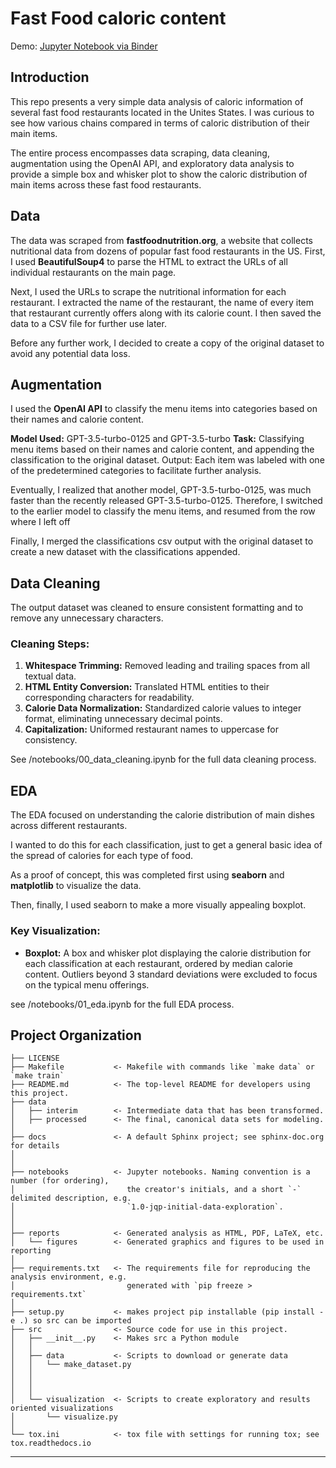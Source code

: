 Fast Food caloric content 
==============================

Demo: [Jupyter Notebook via Binder](https://mybinder.org/v2/gh/zachpinto/fast-food-nutrition/master?labpath=notebooks%2F02_report.ipynb)

## Introduction
This repo presents a very simple data analysis of caloric information of several fast food restaurants located in the Unites States. I was curious to see how various chains compared in terms of caloric distribution of their main items. 

The entire process encompasses data scraping, data cleaning, augmentation using the OpenAI API, and exploratory data analysis to provide a simple box and whisker plot to show the caloric distribution of main items across these fast food restaurants.

## Data 
The data was scraped from **fastfoodnutrition.org**, a website that collects nutritional data from dozens of popular fast food restaurants in the US.
First, I used **BeautifulSoup4** to parse the HTML to extract the URLs of all individual restaurants on the main page.

Next, I used the URLs to scrape the nutritional information for each restaurant.
I extracted the name of the restaurant, the name of every item that restaurant currently offers along with its calorie count.
I then saved the data to a CSV file for further use later.

Before any further work, I decided to create a copy of the original dataset to avoid any potential data loss.

## Augmentation
I used the **OpenAI API** to classify the menu items into categories based on their names and calorie content.

**Model Used:** GPT-3.5-turbo-0125 and GPT-3.5-turbo
**Task:** Classifying menu items based on their names and calorie content, and appending the classification to the original dataset.
Output: Each item was labeled with one of the predetermined categories to facilitate further analysis.

Eventually, I realized that another model, GPT-3.5-turbo-0125, was much faster than the recently released GPT-3.5-turbo-0125. Therefore, I switched to the earlier model to classify the menu items, and resumed from the row where I left off

Finally, I merged the classifications csv output with the original dataset to create a new dataset with the classifications appended.


## Data Cleaning

The output dataset was cleaned to ensure consistent formatting and to remove any unnecessary characters.

### Cleaning Steps:

1. **Whitespace Trimming:** Removed leading and trailing spaces from all textual data.
2. **HTML Entity Conversion:** Translated HTML entities to their corresponding characters for readability.
3. **Calorie Data Normalization:** Standardized calorie values to integer format, eliminating unnecessary decimal points.
4. **Capitalization:** Uniformed restaurant names to uppercase for consistency.

See /notebooks/00_data_cleaning.ipynb for the full data cleaning process.

## EDA

The EDA focused on understanding the calorie distribution of main dishes across different restaurants.

I wanted to do this for each classification, just to get a general basic idea of the spread of calories for each type of food.

As a proof of concept, this was completed first using **seaborn** and **matplotlib** to visualize the data.

Then, finally, I used seaborn to make a more visually appealing boxplot.



### Key Visualization:

- **Boxplot:** A box and whisker plot displaying the calorie distribution for each classification at each restaurant, ordered by median calorie content. Outliers beyond 3 standard deviations were excluded to focus on the typical menu offerings.

see /notebooks/01_eda.ipynb for the full EDA process.

Project Organization
------------

    ├── LICENSE
    ├── Makefile           <- Makefile with commands like `make data` or `make train`
    ├── README.md          <- The top-level README for developers using this project.
    ├── data
    │   ├── interim        <- Intermediate data that has been transformed.
    │   ├── processed      <- The final, canonical data sets for modeling.
    │
    ├── docs               <- A default Sphinx project; see sphinx-doc.org for details
    │
    │
    ├── notebooks          <- Jupyter notebooks. Naming convention is a number (for ordering),
    │                         the creator's initials, and a short `-` delimited description, e.g.
    │                         `1.0-jqp-initial-data-exploration`.
    │
    │
    ├── reports            <- Generated analysis as HTML, PDF, LaTeX, etc.
    │   └── figures        <- Generated graphics and figures to be used in reporting
    │
    ├── requirements.txt   <- The requirements file for reproducing the analysis environment, e.g.
    │                         generated with `pip freeze > requirements.txt`
    │
    ├── setup.py           <- makes project pip installable (pip install -e .) so src can be imported
    ├── src                <- Source code for use in this project.
    │   ├── __init__.py    <- Makes src a Python module
    │   │
    │   ├── data           <- Scripts to download or generate data
    │   │   └── make_dataset.py
    │   │
    │   │
    │   │
    │   └── visualization  <- Scripts to create exploratory and results oriented visualizations
    │       └── visualize.py
    │
    └── tox.ini            <- tox file with settings for running tox; see tox.readthedocs.io

--------

